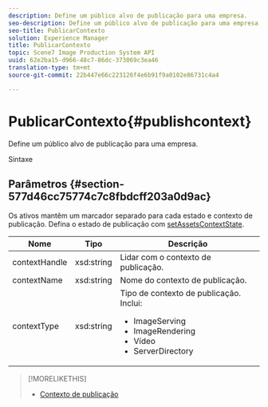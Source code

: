 ```yaml
---
description: Define um público alvo de publicação para uma empresa.
seo-description: Define um público alvo de publicação para uma empresa.
seo-title: PublicarContexto
solution: Experience Manager
title: PublicarContexto
topic: Scene7 Image Production System API
uuid: 62e2ba15-d966-48c7-86dc-373069c3ea46
translation-type: tm+mt
source-git-commit: 22b447e66c223126f4e6b91f9a0102e86731c4a4

---
```



# PublicarContexto{#publishcontext}

Define um público alvo de publicação para uma empresa.

Sintaxe

## Parâmetros {#section-577d46cc75774c7c8fbdcff203a0d9ac}

Os ativos mantêm um marcador separado para cada estado e contexto de publicação. Defina o estado de publicação com [setAssetsContextState](../../operations/c-operations-intro/c-methods/r-set-asset-context-state.md#reference-da96f9caef734f2883fddaf58cd886d7).

<table id="table_1165D5DDC89140CD8222E5A04B39048E">
 <thead>
  <tr>
   <th colname="col1" class="entry"> Nome </th>
   <th colname="col2" class="entry"> Tipo </th>
   <th colname="col3" class="entry"> Descrição </th>
  </tr>
 </thead>
 <tbody>
  <tr>
   <td colname="col1"><span class="codeph"><span class="varname"> contextHandle</span></span></td>
   <td colname="col2"><span class="codeph"> xsd:string </span></td>
   <td colname="col3"> Lidar com o contexto de publicação. </td>
  </tr>
  <tr>
   <td colname="col1"><span class="codeph"><span class="varname"> contextName</span></span></td>
   <td colname="col2"><span class="codeph"> xsd:string</span></td>
   <td colname="col3"> Nome do contexto de publicação. </td>
  </tr>
  <tr>
   <td colname="col1"><span class="codeph"><span class="varname"> contextType</span></span></td>
   <td colname="col2"><span class="codeph"> xsd:string</span></td>
   <td colname="col3">Tipo de contexto de publicação. Inclui: 
    <ul id="ul_04CA7C755E5441AA8ABBD0BA3F245A78">
     <li id="li_7F578422D38E40D1A590AB21ADD84E90"><span class="codeph"> ImageServing</span></li>
     <li id="li_C112E12028E44ED7914ED0D3D6B3A45E"><span class="codeph"> ImageRendering</span></li>
     <li id="li_9430D600FA4343F6951F9AE8EA7F9530"><span class="codeph"> Vídeo</span></li>
     <li id="li_4122D853BE1B4ED3B412CFA7B659EB1D"><span class="codeph"> ServerDirectory</span></li>
    </ul></td>
  </tr>
 </tbody>
</table>

>[!MORELIKETHIS]
>
>* [Contexto de publicação](../../string-constants/c-string-constants/r-publish-context.md#reference-3ade116df0df40deb86154eb0ac7c12a)

